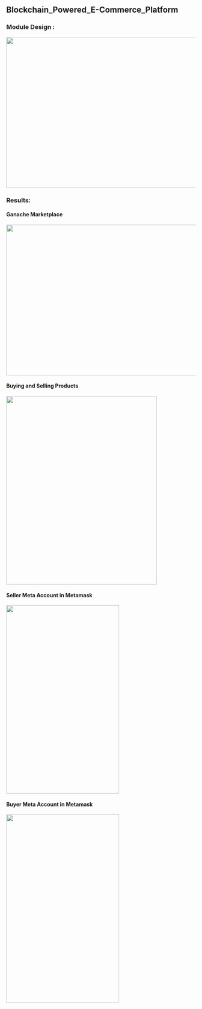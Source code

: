 ## Blockchain_Powered_E-Commerce_Platform
### Module Design :
<img src="https://github.com/chathuryasri1912/Blockchain_Powered_E-Commerce_Platform/assets/128734435/13929903-f872-4fc6-bc1b-dac3f61c1102" width="600" height="400">

### Results:
#### Ganache Marketplace
<img src="https://github.com/chathuryasri1912/Blockchain_Powered_E-Commerce_Platform/assets/128734435/fdd64065-69a5-458b-a356-bb3e4c5ac4e4" width="600" height="400">

#### Buying and Selling Products
<img src="https://github.com/chathuryasri1912/Blockchain_Powered_E-Commerce_Platform/assets/128734435/060042fd-4892-4962-8998-2c1274601bd3" width="400" height="500">

#### Seller Meta Account in Metamask 
<img src="https://github.com/chathuryasri1912/Blockchain_Powered_E-Commerce_Platform/assets/128734435/7dab840c-670d-4038-9a6d-746ad6fd29d9" width="300" height="500">

#### Buyer Meta Account in Metamask 
<img src="https://github.com/chathuryasri1912/Blockchain_Powered_E-Commerce_Platform/assets/128734435/6d928a1a-bfed-4a56-803d-42233680d7b3" width="300" height="500">




